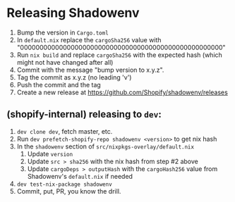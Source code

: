 # Releasing Shadowenv

1. Bump the version in `Cargo.toml`
1. In `default.nix` replace the `cargoSha256` value with "0000000000000000000000000000000000000000000000000000"
1. Run `nix build` and replace `cargoSha256` with the expected hash (which might not have changed after all)
1. Commit with the message "bump version to x.y.z".
1. Tag the commit as x.y.z (no leading 'v')
1. Push the commit and the tag
1. Create a new release at https://github.com/Shopify/shadowenv/releases

## (shopify-internal) releasing to `dev`:

1. `dev clone dev`, fetch master, etc.
1. Run `dev prefetch-shopify-repo shadowenv <version>` to get nix hash
1. In the  `shadowenv` section of `src/nixpkgs-overlay/default.nix`
   1. Update `version`
   1. Update `src > sha256` with the nix hash from step #2 above
   1. Update `cargoDeps > outputHash` with the `cargoHash256` value from Shadowenv's `default.nix` if needed
1. `dev test-nix-package shadowenv`
1. Commit, put, PR, you know the drill.
